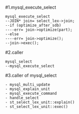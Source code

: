 #1.mysql_execute_select

```
mysql_execute_select
--JOIN* join= select_lex->join;
--if (optimize_after_sdb)
----err= join->optimize(part);
--else
----err= join->optimize();
--join->exec();
```

#2.caller

```
mysql_select
--mysql_execute_select
```

#3.caller of mysql_select

```
- mysql_multi_update
- mysql_explain_unit
- mysql_execute_command
- handle_select
- st_select_lex_unit::explain()
- st_select_lex_unit::exec()
```
